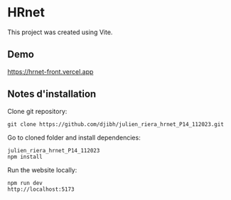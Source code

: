# HRnet

This project was created using Vite.

## Demo

https://hrnet-front.vercel.app

## Notes d'installation

Clone git repository:

```
git clone https://github.com/djibh/julien_riera_hrnet_P14_112023.git
```

Go to cloned folder and install dependencies:

```
julien_riera_hrnet_P14_112023
npm install
```

Run the website locally:

```
npm run dev
http://localhost:5173
```
